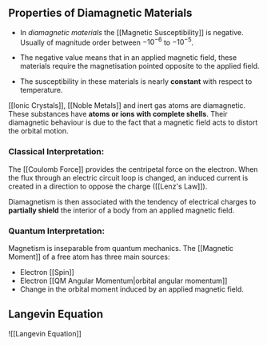 ## Properties of Diamagnetic Materials
- In *diamagnetic materials* the [[Magnetic Susceptibility]] is negative. Usually of magnitude order between $-10^{-6}$ to $-10^{-5}$.

- The negative value means that in an applied magnetic field, these materials require the magnetisation pointed opposite to the applied field.

- The susceptibility in these materials is nearly **constant** with respect to temperature.

[[Ionic Crystals]], [[Noble Metals]] and inert gas atoms are diamagnetic. These substances have **atoms or ions with complete shells**. Their diamagnetic behaviour is due to the fact that a magnetic field acts to distort the orbital motion.

### Classical Interpretation: 
The [[Coulomb Force]] provides the centripetal force on the electron. When the flux through an electric circuit loop is changed, an induced current is created in a direction to oppose the charge ([[Lenz's Law]]).

Diamagnetism is then associated with the tendency of electrical charges to **partially shield** the interior of a body from an applied magnetic field.

### Quantum Interpretation:
Magnetism is inseparable from quantum mechanics. The [[Magnetic Moment]] of a free atom has three main sources:
- Electron [[Spin]]
- Electron [[QM Angular Momentum|orbital angular momentum]]
- Change in the orbital moment induced by an applied magnetic field.

## Langevin Equation
![[Langevin Equation]]

